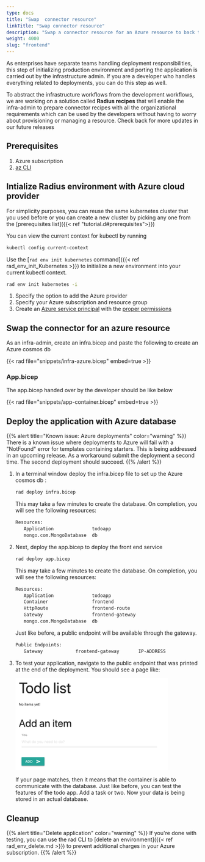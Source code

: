 ```yaml
---
type: docs
title: "Swap  connector resource"
linkTitle: "Swap connector resource"
description: "Swap a connector resource for an Azure resource to back the connector and deploy it to an environment with Azure cloud provider configured"
weight: 4000
slug: "frontend"
---
```


As enterprises have separate teams handling deployment responsibilities, this step of initializing production environment and porting the application is carried out by the infrastructure admin. If you are a developer who handles everything related to deployments, you can do this step as well.

To abstract the infrastructure workflows from the development workflows, we are working on a solution called **Radius recipes** that will enable the infra-admin to prepare connector recipes with all the organizational requirements which can be used by the developers without having to worry about provisioning or managing a resource. Check back for more updates in our future releases

## Prerequisites

1. Azure subscription
2. [az CLI](https://docs.microsoft.com/cli/azure/install-azure-cli)

## Intialize Radius environment with Azure cloud provider
For simplicity purposes, you can reuse the same kubernetes cluster that you used before or you can create a new cluster by picking any one from the [prerequisites list]({{< ref "tutorial.d#prerequisites">}})

You can view the current context for kubectl by running
```bash
kubectl config current-context
```

Use the [`rad env init kubernetes` command]({{< ref rad_env_init_Kubernetes >}}) to initialize a new environment into your current kubectl context.
```bash
rad env init kubernetes -i
```
1. Specify the option to add the Azure provider
1. Specify your Azure subscription and resource group
1. Create an [Azure service principal](https://docs.microsoft.com/cli/azure/ad/sp?view=azure-cli-latest#az-ad-sp-create-for-rbac) with the [proper permissions](https://aka.ms/azadsp-more)

## Swap the connector for an azure resource
As an infra-admin, create an infra.bicep and paste the following to create an Azure cosmos db 

{{< rad file="snippets/infra-azure.bicep" embed=true >}}


### App.bicep

The app.bicep handed over by the developer should be like below 

{{< rad file="snippets/app-container.bicep" embed=true >}}

## Deploy the application with Azure database

{{% alert title="Known issue: Azure deployments" color="warning" %}}
There is a known issue where deployments to Azure will fail with a "NotFound" error for templates containing starters. This is being addressed in an upcoming release. As a workaround submit the deployment a second time. The second deployment should succeed.
{{% /alert %}}

1. In a terminal window deploy the infra.bicep file to set up the Azure cosmos db :

   ```sh
   rad deploy infra.bicep
   ```

   This may take a few minutes to create the database. On completion, you will see the following resources:

   ```sh
   Resources:
      Application              todoapp
      mongo.com.MongoDatabase  db
   ```
2. Next, deploy the app.bicep to deploy the front end service

   ```sh
   rad deploy app.bicep
   ```

   This may take a few minutes to create the database. On completion, you will see the following resources:

   ```sh
   Resources:
      Application              todoapp
      Container                frontend
      HttpRoute                frontend-route
      Gateway                  frontend-gateway
      mongo.com.MongoDatabase  db
   ```

   Just like before, a public endpoint will be available through the gateway.

   ```sh
   Public Endpoints:
      Gateway            frontend-gateway       IP-ADDRESS
   ```

1. To test your application, navigate to the public endpoint that was printed at the end of the deployment. You should see a page like:

   <img src="todoapp-withdb.png" width="400" alt="screenshot of the todo application with a database">

   If your page matches, then it means that the container is able to communicate with the database. Just like before, you can test the features of the todo app. Add a task or two. Now your data is being stored in an actual database.

## Cleanup

{{% alert title="Delete application" color="warning" %}} If you're done with testing, you can use the rad CLI to [delete an environment]({{< ref rad_env_delete.md >}}) to prevent additional charges in your Azure subscription. {{% /alert %}}
